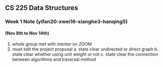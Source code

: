 ## CS 225 Data Structures 

### Week 1 Note (yifan20-xwei16-xianghe3-hanqing5) 

#### (Nov 8th to Nov 14th)

1. whole group met with mentor on ZOOM
2. must edit the project proposal
    a. state clear undirected or direct graph
    b. state clear whether using unit weight or not
    c. state clear the connection between algorithms and traversal method